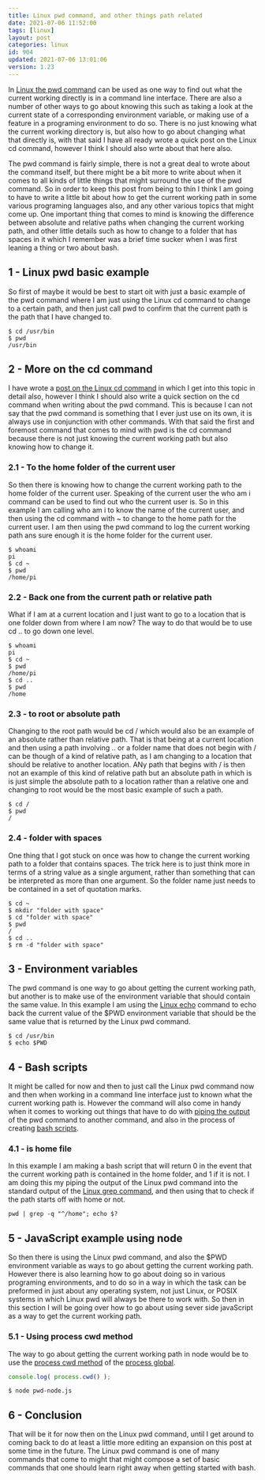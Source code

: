 ```yaml
---
title: Linux pwd command, and other things path related
date: 2021-07-06 11:52:00
tags: [linux]
layout: post
categories: linux
id: 904
updated: 2021-07-06 13:01:06
version: 1.23
---
```


In [Linux the pwd command](https://man7.org/linux/man-pages/man1/pwd.1.html) can be used as one way to find out what the current working directly is in a command line interface. There are also a number of other ways to go about knowing this such as taking a look at the current state of a corresponding environment variable, or making use of a feature in a programing environment to do so. There is no just knowing what the current working directory is, but also how to go about changing what that directly is, with that said I have all ready wrote a quick post on the Linux cd command, however I think I should also wrte about that here also. 

The pwd command is fairly simple, there is not a great deal to wrote about the command itself, but there might be a bit more to write about when it comes to all kinds of little things that might surround the use of the pwd command. So in order to keep this post from being to thin I think I am going to have to write a little bit about how to get the current working path in some various programing languages also, and any other various topics that might come up. One important thing that comes to mind is knowing the difference between absolute and relative paths when changing the current working path, and other little details such as how to change to a folder that has spaces in it which I remember was a brief time sucker when I was first leaning a thing or two about bash.


<!-- more -->

## 1 - Linux pwd basic example

So first of maybe it would be best to start oit with just a basic example of the pwd command where I am just using the Linux cd command to change to a certain path, and then just call pwd to confirm that the current path is the path that I have changed to.


```
$ cd /usr/bin
$ pwd
/usr/bin
```

## 2 - More on the cd command

I have wrote a [post on the Linux cd command](/2021/02/10/linux-cd/) in which I get into this topic in detail also, however I think I should also write a quick section on the cd command when writing about the pwd command. This is because I can not say that the pwd command is something that I ever just use on its own, it is always use in conjunction with other commands. With that said the first and foremost command that comes to mind with pwd is the cd command because there is not just knowing the current working path but also knowing how to change it.

### 2.1 - To the home folder of the current user

So then there is knowing how to change the current working path to the home folder of the current user. Speaking of the current user the who am i command can be used to find out who the current user is. So in this example I am calling who am i to know the name of the current user, and then using the cd command with \~ to change to the home path for the current user. I am then using the pwd command to log the current working path ans sure enough it is the home folder for the current user.

```
$ whoami
pi
$ cd ~
$ pwd
/home/pi
```

### 2.2 - Back one from the current path or relative path

What if I am at a current location and I just want to go to a location that is one folder down from where I am now? The way to do that would be to use cd .. to go down one level.

```
$ whoami
pi
$ cd ~
$ pwd
/home/pi
$ cd ..
$ pwd
/home
```


### 2.3 - to root or absolute path

Changing to the root path would be cd \/ which would also be an example of an absolute rather than relative path. That is that being at a current location and then using a path involving .. or a folder name that does not begin with \/ can be though of a kind of relative path, as I am changing to a location that should be relative to another location. ANy path  that begins with \/ is then not an example of this kind of relative path but an absolute path in which is is just simple the absolute path to a location rather than a relative one and changing to root would be the most basic example of such a path.

```
$ cd /
$ pwd
/
```

### 2.4 - folder with spaces

One thing that I got stuck on once was how to change the current working path to a folder that contains spaces. The trick here is to just think more in terms of a string value as a single argument, rather than something that can be interpreted as more than one argument. So the folder name just needs to be contained in a set of quotation marks.

```
$ cd ~
$ mkdir "folder with space"
$ cd "folder with space"
$ pwd
/
$ cd ..
$ rm -d "folder with space"
```

## 3 - Environment variables

The pwd command is one way to go about getting the current working path, but another is to make use of the environment variable that should contain the same value. In this example I am using the [Linux echo](/2019/08/15/linux-echo/) command to echo back the current value of the $PWD environment variable that should be the same value that is returned by the Linux pwd command.

```
$ cd /usr/bin
$ echo $PWD
```

## 4 - Bash scripts

It might be called for now and then to just call the Linux pwd command now and then when working in a command line interface just to known what the current working path is. However the command will also come in handy when it comes to working out things that have to do with [piping the output](/2020/10/09/linux-pipe/) of the pwd command to another command, and also in the process of creating [bash scripts](/2020/11/27/linux-bash-script/).

### 4.1 - is home file

In this example I am making a bash script that will return 0 in the event that the current working path is contained in the home folder, and 1 if it is not. I am doing this my piping the output of the Linux pwd command into the standard output of the [Linux grep command](/2020/09/14/linux-grep/), and then using that to check if the path starts off with home or not.

```
pwd | grep -q "^/home"; echo $?
```

## 5 - JavaScript example using node

So then there is using the Linux pwd command, and also the $PWD environment variable as ways to go about getting the current working path. However there is also learning how to go about doing so in various programing environments, and to do so in a way in which the task can be preformed in just about any operating system, not just Linux, or POSIX systems in which Linux pwd will always be there to work with. So then in this section I will be going over how to go about using sever side javaScript as a way to get the current working path.

### 5.1 - Using process cwd method

The way to go about getting the current working path in node would be to use the [process cwd method](/2021/03/17/nodejs-process-cwd/) of the [process global](/2018/02/11/nodejs-process/).

```js
console.log( process.cwd() );
```

```
$ node pwd-node.js
```

## 6 - Conclusion

That will be it for now then on the Linux pwd command, until I get around to coming back to do at least a little more editing an expansion on this post at some time in the future. The Linux pwd command is one of many commands that come to might that might compose a set of basic commands that one should learn right away when getting started with bash.